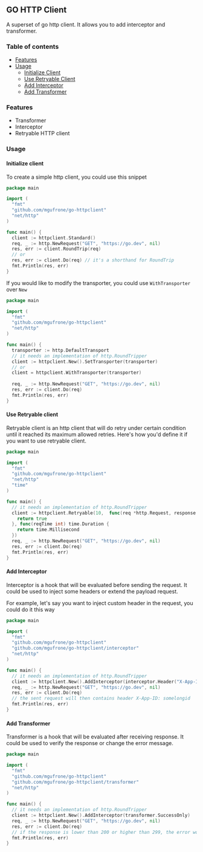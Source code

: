 ## GO HTTP Client

A superset of go http client. It allows you to add interceptor and transformer.

### Table of contents
- [Features](#features)
- [Usage](#usage)
  - [Initialize Client](#initialize-client)
  - [Use Retryable Client](#use-retryable-client)
  - [Add Interceptor](#add-interceptor)
  - [Add Transformer](#add-transformer)

### Features
- Transformer
- Interceptor
- Retryable HTTP client


### Usage

#### Initialize client

To create a simple http client, you could use this snippet
```go
package main

import (
  "fmt"
  "github.com/mgufrone/go-httpclient"
  "net/http"
)

func main() {
  client := httpclient.Standard()
  req, _ := http.NewRequest("GET", "https://go.dev", nil)
  res, err := client.RoundTrip(req)
  // or
  res, err := client.Do(req) // it's a shorthand for RoundTrip
  fmt.Println(res, err)
}
```

If you would like to modify the transporter, you could use `WithTransporter` over `New`

```go
package main

import (
  "fmt"
  "github.com/mgufrone/go-httpclient"
  "net/http"
)

func main() {
  transporter := http.DefaultTransport
  // it needs an implementation of http.RoundTripper
  client := httpclient.New().SetTransporter(transporter)
  // or 
  client = httpclient.WithTransporter(transporter)
	
  req, _ := http.NewRequest("GET", "https://go.dev", nil)
  res, err := client.Do(req)
  fmt.Println(res, err)
}
```

#### Use Retryable client

Retryable client is an http client that will do retry 
under certain condition until it reached its maximum allowed retries. 
Here's how you'd define it if you want to use retryable client.

```go
package main

import (
  "fmt"
  "github.com/mgufrone/go-httpclient"
  "net/http"
  "time"
)

func main() {
  // it needs an implementation of http.RoundTripper
  client := httpclient.Retryable(10,  func(req *http.Request, response *http.Response) bool {
    return true
  }, func(reqTime int) time.Duration {
    return time.Millisecond
  })
  req, _ := http.NewRequest("GET", "https://go.dev", nil)
  res, err := client.Do(req)
  fmt.Println(res, err)
}
```

#### Add Interceptor

Interceptor is a hook that will be evaluated before sending the request. 
It could be used to inject some headers or extend the payload request.

For example, let's say you want to inject custom header in the request, you could do it this way

```go
package main

import (
  "fmt"
  "github.com/mgufrone/go-httpclient"
  "github.com/mgufrone/go-httpclient/interceptor"
  "net/http"
)

func main() {
  // it needs an implementation of http.RoundTripper
  client := httpclient.New().AddInterceptor(interceptor.Header("X-App-Id", "somelongid"))
  req, _ := http.NewRequest("GET", "https://go.dev", nil)
  res, err := client.Do(req)
  // the sent request will then contains header X-App-ID: somelongid
  fmt.Println(res, err)
}
```

#### Add Transformer

Transformer is a hook that will be evaluated after receiving response.
It could be used to verify the response or change the error message.

```go
package main

import (
  "fmt"
  "github.com/mgufrone/go-httpclient"
  "github.com/mgufrone/go-httpclient/transformer"
  "net/http"
)

func main() {
  // it needs an implementation of http.RoundTripper
  client := httpclient.New().AddInterceptor(transformer.SuccessOnly)
  req, _ := http.NewRequest("GET", "https://go.dev", nil)
  res, err := client.Do(req)
  // if the response is lower than 200 or higher than 299, the error would not be nil
  fmt.Println(res, err)
}
```
